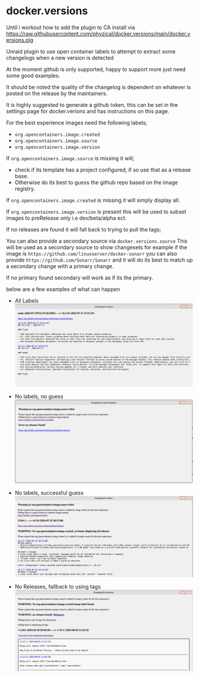 # docker.versions

Until i workout how to add the plugin to CA install via <https://raw.githubusercontent.com/phyzical/docker.versions/main/docker.versions.plg>

Unraid plugin to use open container labels to attempt to extract some changelogs when a new version is detected

At the moment github is only supported, happy to support more just need some good examples.

It should be noted the quality of the changelog is dependent on whatever is posted on the release by the maintainers.

It is highly suggested to generate a github token, this can be set in the settings page for docker.verions and has instructions on this page.

For the best experience images need the following labels;

* `org.opencontainers.image.created`
* `org.opencontainers.image.source`
* `org.opencontainers.image.version`

If `org.opencontainers.image.source` is missing it will;

* check if its template has a project configured, if so use that as a release base.
* Otherwise do its best to guess the github repo based on the image registry.

If `org.opencontainers.image.created` is missing it will simply display all.

If `org.opencontainers.image.version` is present this will be used to subset images to preRelease only i.e dev/beta/alpha ect.

If no releases are found it will fall back to trying to pull the tags;

You can also provide a secondary source via `docker.versions.source` This will be used as a secondary source to show changesets for example if the image is `https://github.com/linuxserver/docker-sonarr` you can also provide `https://github.com/Sonarr/Sonarr` and it will do its best to match up a secondary change with a primary change.

If no primary found secondary will work as if its the primary.

below are a few examples of what can happen

* All Labels
![All Labels](images/all.png)

* No labels, no guess
![No labels, no guess](images/none.png)

* No labels, successful guess
![No labels, successful guess](images/semi.png)

* No Releases, fallback to using tags
![No Releases, fallback to using tags](images/tags.png)
